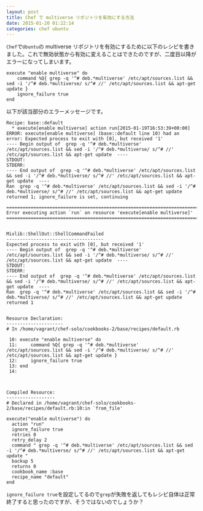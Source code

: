 ```yaml
---
layout: post
title: Chef で multiverse リポジトリを有効にする方法
date: 2015-01-20 01:22:14
categories: chef ubuntu
---
```

<!-- {% raw %} -->
<p><code>Chef</code>で<code>Ubuntu</code>の multiverse リポジトリを有効にするために以下のレシピを書きました。これで無効状態から有効に変えることはできたのですが、二度目以降がエラーになってしまいます。</p>

<pre><code>execute "enable multiverse" do
    command %Q{ grep -q '^# deb.*multiverse' /etc/apt/sources.list &amp;&amp; sed -i '/^# deb.*multiverse/ s/^# //' /etc/apt/sources.list &amp;&amp; apt-get update }
    ignore_failure true
end
</code></pre>

<p>以下が該当部分のエラーメッセージです。</p>

<pre><code>Recipe: base::default
  * execute[enable multiverse] action run[2015-01-19T16:53:39+00:00] ERROR: execute[enable multiverse] (base::default line 10) had an error: Expected process to exit with [0], but received '1'
---- Begin output of  grep -q '^# deb.*multiverse' /etc/apt/sources.list &amp;&amp; sed -i '/^# deb.*multiverse/ s/^# //' /etc/apt/sources.list &amp;&amp; apt-get update  ----
STDOUT:
STDERR:
---- End output of  grep -q '^# deb.*multiverse' /etc/apt/sources.list &amp;&amp; sed -i '/^# deb.*multiverse/ s/^# //' /etc/apt/sources.list &amp;&amp; apt-get update  ----
Ran  grep -q '^# deb.*multiverse' /etc/apt/sources.list &amp;&amp; sed -i '/^# deb.*multiverse/ s/^# //' /etc/apt/sources.list &amp;&amp; apt-get update  returned 1; ignore_failure is set, continuing

================================================================================
Error executing action `run` on resource 'execute[enable multiverse]'
================================================================================


Mixlib::ShellOut::ShellCommandFailed
------------------------------------
Expected process to exit with [0], but received '1'
---- Begin output of  grep -q '^# deb.*multiverse' /etc/apt/sources.list &amp;&amp; sed -i '/^# deb.*multiverse/ s/^# //' /etc/apt/sources.list &amp;&amp; apt-get update  ----
STDOUT:
STDERR:
---- End output of  grep -q '^# deb.*multiverse' /etc/apt/sources.list &amp;&amp; sed -i '/^# deb.*multiverse/ s/^# //' /etc/apt/sources.list &amp;&amp; apt-get update  ----
Ran  grep -q '^# deb.*multiverse' /etc/apt/sources.list &amp;&amp; sed -i '/^# deb.*multiverse/ s/^# //' /etc/apt/sources.list &amp;&amp; apt-get update  returned 1


Resource Declaration:
---------------------
# In /home/vagrant/chef-solo/cookbooks-2/base/recipes/default.rb

 10: execute "enable multiverse" do
 11:     command %Q{ grep -q '^# deb.*multiverse' /etc/apt/sources.list &amp;&amp; sed -i '/^# deb.*multiverse/ s/^# //' /etc/apt/sources.list &amp;&amp; apt-get update }
 12:     ignore_failure true
 13: end
 14:



Compiled Resource:
------------------
# Declared in /home/vagrant/chef-solo/cookbooks-2/base/recipes/default.rb:10:in `from_file'

execute("enable multiverse") do
  action "run"
  ignore_failure true
  retries 0
  retry_delay 2
  command " grep -q '^# deb.*multiverse' /etc/apt/sources.list &amp;&amp; sed -i '/^# deb.*multiverse/ s/^# //' /etc/apt/sources.list &amp;&amp; apt-get update "
  backup 5
  returns 0
  cookbook_name :base
  recipe_name "default"
end
</code></pre>

<p><code>ignore_failure true</code>を設定してるので<code>grep</code>が失敗を返してもレシピ自体は正常終了すると思ったのですが、そうではないのでしょうか？</p>
<!-- {% endraw %} -->
